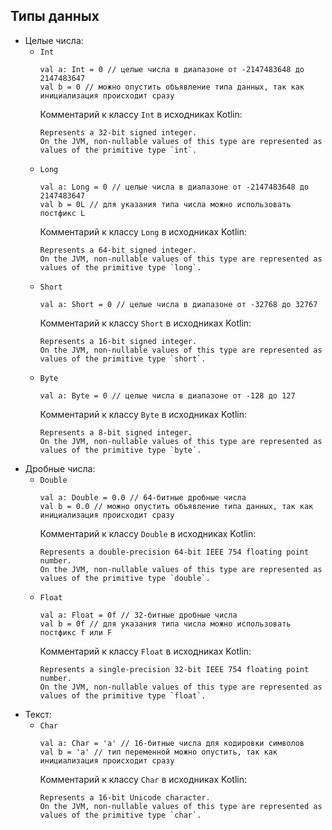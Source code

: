 ## Типы данных
  - Целые числа:
    - `Int`
      ```
      val a: Int = 0 // целые числа в диапазоне от -2147483648 до 2147483647
      val b = 0 // можно опустить объявление типа данных, так как инициализация происходит сразу
      ```
      Комментарий к классу `Int` в исходниках Kotlin:
      ```
      Represents a 32-bit signed integer.
      On the JVM, non-nullable values of this type are represented as values of the primitive type `int`.
      ```
    - `Long`
      ```
      val a: Long = 0 // целые числа в диапазоне от -2147483648 до 2147483647
      val b = 0L // для указания типа числа можно использовать постфикс L
      ```
      Комментарий к классу `Long` в исходниках Kotlin:
      ```
      Represents a 64-bit signed integer.
      On the JVM, non-nullable values of this type are represented as values of the primitive type `long`.
      ```
    - `Short`
      ```
      val a: Short = 0 // целые числа в диапазоне от -32768 до 32767
      ```
      Комментарий к классу `Short` в исходниках Kotlin:
      ```
      Represents a 16-bit signed integer.
      On the JVM, non-nullable values of this type are represented as values of the primitive type `short`.
      ```
    - `Byte`
      ```
      val a: Byte = 0 // целые числа в диапазоне от -128 до 127
      ```
      Комментарий к классу `Byte` в исходниках Kotlin:
      ```
      Represents a 8-bit signed integer.
      On the JVM, non-nullable values of this type are represented as values of the primitive type `byte`.
      ```
  - Дробные числа:
    - `Double`
      ```
      val a: Double = 0.0 // 64-битные дробные числа
      val b = 0.0 // можно опустить объявление типа данных, так как инициализация происходит сразу
      ```
      Комментарий к классу `Double` в исходниках Kotlin:
      ```
      Represents a double-precision 64-bit IEEE 754 floating point number.
      On the JVM, non-nullable values of this type are represented as values of the primitive type `double`.
      ```
    - `Float`
      ```
      val a: Float = 0f // 32-битные дробные числа
      val b = 0f // для указания типа числа можно использовать постфикс f или F
      ```
      Комментарий к классу `Float` в исходниках Kotlin:
      ```
      Represents a single-precision 32-bit IEEE 754 floating point number.
      On the JVM, non-nullable values of this type are represented as values of the primitive type `float`.
      ```
  - Текст:
    - `Char`
      ```
      val a: Char = 'a' // 16-битные числа для кодировки символов
      val b = 'a' // тип переменной можно опустить, так как инициализация происходит сразу
      ```
      Комментарий к классу `Char` в исходниках Kotlin:
      ```
      Represents a 16-bit Unicode character.
      On the JVM, non-nullable values of this type are represented as values of the primitive type `char`.
      ```
